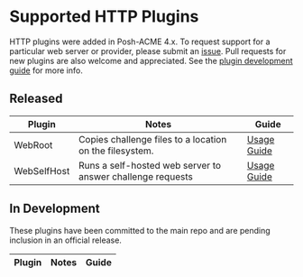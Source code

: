 # Supported HTTP Plugins

HTTP plugins were added in Posh-ACME 4.x. To request support for a particular web server or provider, please submit an [issue](https://github.com/rmbolger/Posh-ACME/issues). Pull requests for new plugins are also welcome and appreciated. See the [plugin development guide](https://github.com/rmbolger/Posh-ACME/blob/main/Posh-ACME/Plugins/README.md) for more info.

## Released

Plugin | Notes | Guide
--- | --- | ---
WebRoot | Copies challenge files to a location on the filesystem. | [Usage Guide](https://github.com/rmbolger/Posh-ACME/blob/main/Posh-ACME/Plugins/WebRoot-Readme.md)
WebSelfHost | Runs a self-hosted web server to answer challenge requests | [Usage Guide](https://github.com/rmbolger/Posh-ACME/blob/main/Posh-ACME/Plugins/WebSelfHost-Readme.md)

## In Development

These plugins have been committed to the main repo and are pending inclusion in an official release.

Plugin | Notes | Guide
--- | --- | ---
